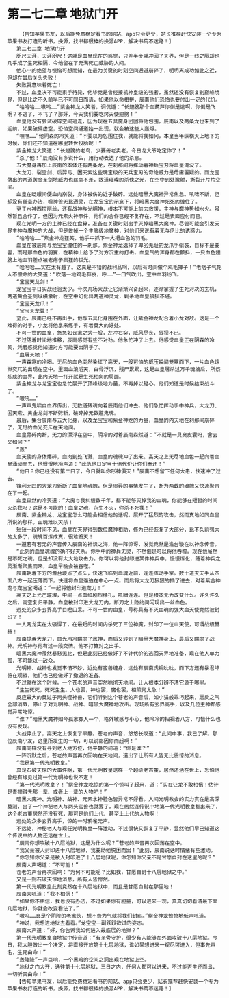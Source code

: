 # 第二七二章 地狱门开
        【告知苹果书友，以后能免费稳定看书的网站、app只会更少，站长推荐赶快安装一个专为苹果书友打造的听书，换源，找书都很棒的换源APP，解决书荒不迷路！】
       第二七二章 地狱门开
       咫尺天涯，天涯咫尺！这就是血皇现在的感觉，只差半步就冲回了天界，但是一线之隔却也几乎成了生死相隔，令他留在了充满死亡威胁的人间。
       他心中的绝望与懊恼可想而知，在最为关键的时刻空间通道崩碎了，明明离成功如此之近，但却在最后关头失败！
       失败就意味着死亡！
       不过，血皇决不可能束手待毙，他毕竟是曾经接机神皇级的强者，虽然还没有恢复到巅峰境界，但是比之不久前早已不可同日而语，如果他以命相拼，辰南他们恐怕也要付出一定的代价。
       “哈哈哈……嗷呜……”紫金神龙大笑着，调侃道：“长翅膀那个血葫芦你倒是逃啊，你倒是飞啊？不逃了，不飞了？那好，今天我们要吃烤天使翅膀！”
       血皇他没有尝试破碎空间逃走，因为现在五具魔身团团将他包围，辰南以及两条龙也来到了近前，如果破碎虚空，恐怕空间通道始一出现，就会被这些人轰爆。
       “嘿嘿……”他阴森的冷笑道：“不要以为包围住我，就能将我如何，本皇当年纵横天上地下的时候，你们还不知道在哪里转世投胎呢！”
       紫金神龙大笑道：“长翅膀的老鸟，少要倚老卖老，今日龙大爷吃定你了！”
       “杀了他！”辰南没有多说什么，用行动表达了他的杀意。
       五大魔身再加上辰南的本体还有两条龙，在刹那间将挥动着神兵宝刃将血皇淹没了。
       大龙刀、裂空剑、后羿弓、困天索这些瑰宝级的天兵宝刃的奇绝威力是毋庸置疑的。而龙宝劈出的两道黄金圣剑地威力也丝毫不差，数道璀璨的杀伐之光，在空中到处激射，撕裂开片片空间。
       血皇在眨眼间便血肉崩裂，身体被伤的近乎破碎。远处暗黑大魔神异常焦急。吼啸不断，但却没有丝毫办法，噬神兽无比通灵，在龙宝宝的示意下，将暗黑大魔神死死的缠住了。
       至于水神西拉丽丝，还有战神与光明神，根本不可能上前去救援，主神与魔神势如水火。虽然暂且合作了，但因为元素火神事件，他们的合作已经不复存在，不过是表面应付而已。
       现在光明一方的主神已经在盘算，准备在关键时刻出手灭掉暗黑大魔神。尽管可能会引发天界主神与魔神的大战，但是做掉一个主脑级地魔神，对他们来说有着无与伦比的诱惑力。
       “哈哈哈……”紫金神龙狂笑，他手中抓下一大把血色的羽毛。
       血皇在被辰南与龙宝宝缠住的一刹那。紫金神龙选择了卑劣无耻的龙爪手偷袭，目标不是要害，而是那血色的羽翼，在精神上给予了对方沉重的打击。血皇气的浑身都在颤抖，一只血色翅膀上地血羽差点被老痞子疯狂的拔光。
       “哈哈哈……实在太有趣了。这真是不错的战利品啊，以后有时间做个鸡毛掸子！”老痞子气死人不偿命的大笑道：“吹落一地鸡毛蒜皮，呼……”一口气吹出，空中血羽纷飞。
       “宝宝天龙剑！”
       龙宝宝平日实战经验太少。今次几场大战让它渐渐兴奋起来，逐渐掌握了生死对决的玄机，两道黄金圣剑纵横激射，在空中幻化出两道神灵龙，剿杀地血皇狼狈不堪。
       “宝宝天龙爪！”
       “宝宝天龙翼！”
       至此，辰南已经不再出手，他与五具化身围在外面，让紫金神龙配合着小龙对敌。这是一个难得的对手，小龙将他拿来练手，有着莫大的好处。
       不可一世的血皇，急急如丧家之犬一般，左冲右突，威风尽丧，狼狈不已。
       不过随着时间地推移，辰南感觉有些不对劲。他急忙冲了上去。他感觉血皇正在阴森的冷笑，凭着感觉他知道对方可能要出阴手了。
       “血屠天地！”
       一声森寒的冷喝。无尽的血色突然染红了高天，一股可怕的威压瞬间笼罩而下，一片血色炼狱突兀的出现在空中。里面血浪滔天，白骨浮沉，残尸累累，这是血皇屠杀过万千魂魄后，所祭炼成的血界，此内天地一打开就是生死相向的局面。
       紫金神龙与龙宝宝也急忙展开了顶峰级地力量，不再掉以轻心，他们知道是时候结束战斗了。
       “嗷吼……”
       一声声鬼啸自血界传出，无数道残魂向着辰南他们冲去。他们急忙挥动手中神兵，大龙刀、困天索、黄金龙剑不断劈斩，破碎掉无数道鬼魂。
       最后，集合辰南与五大化身，以及龙宝宝和紫金神龙的力量，血皇的内天地在刹那间崩碎了，无尽的血光充斥在天地间。
       血皇骨碎肉断，无力的漂浮在空中，阴冷的对着辰南森然道：“不就是一具臭皮囊吗，舍去又如何？”
       “轰”
       血天使的身体爆碎，血肉到处飞溅，血皇的魂魄冲了出来。高天之上无尽地血色一起向着血皇涌动而去，他恨恨地冷声道：“此仇他日定当十倍代价让你们奉还！”
       “他日？你已经没有第二日了，今日就叫你形神俱灭！”辰南不想留下任何大患，快速冲了过去。
       锋利无匹的大龙刀斩断了血皇地魂魄，但是邪异的事情发生了，断为两截的魂魄又快速聚合在了一起。
       血皇森然的冷笑道：“大魔与我纠缠数千年，都不能够灭掉我的血魂，你能够在短暂的时间灭杀我吗？这是不可能的！血皇之魂，永生不灭，你杀不死我！”
       辰南、紫金神龙、龙宝宝怎么可能会相信他的话呢，展开了猛烈的攻击，然而真地如同血皇所说的那样。血魂难以灭杀！
       短短一段时间不见，血皇在天界得到数位魔神相助，修为已经恢复了大部分，比不久前强大的太多了，魂魄百炼成真，很难毁灭！
       一道若有若无的声音传入辰南的神识之海，他一阵惊讶，发觉竟然是澹台璇在以神念传音。
       “此刻的血皇魂魄的确不好灭杀。你手中的神兵无灵，不然倒是可以将他吞噬。现在他虽然是不死之魂，但是却没有太大地攻击力。你可以将他封印进某件神兵中，慢慢炼化，随着神兵之灵渐渐聚集而来，血皇早晚会被吞噬。”
       辰南朝着下方的澹台璇点了点头，快速飞临到血魂近前，连连挥动手掌。数十道灭天手从四面八方一起压落而下，快速将血皇逼迫在中心一点。而后将大龙刀狠狠的插了进去，对着紫金神龙与龙宝宝喝道：“一起将他封印进龙刀！”
       高天之上光芒璀璨，中间一点血红剧烈挣扎，吼啸连连。但是根本无力改变什么。许久许久之后，高空复归平静，血皇被封印进大龙刀内，断刀之上隐约间闪现出一丝血色。
       远处的众多玄界高手目瞪口呆。不可一世的血皇，号称具有不灭血魂的强大血天使竟然被封印了！
       一人两龙实在太强悍了，在最短的时间内杀死了三位神魔，封印了一位血天使，可谓战绩赫赫！
       辰南提着大龙刀，目光冷冷瞄向了水神，而后又转到了暗黑大魔神身上，最后又瞄向了战神。光明神与他有过一段交情。他不打算对之出手。
       暗黑大魔神虽然暴怒无比，但是此刻已经做好了不计代价的逃回天界地准备，现在他人单力孤，不可能以一敌众。
       光明神、战神也发觉事情不妙，近处有蛮兽缠身，远处有辰南虎视眈眈，而下方还有暴君坤德在观战，他们也已经做好了撤退的准备。
       不过就在这个时候。一个苍老的声音突然响彻天地间。让人根本分辨不清它源于哪里。
       “生生死死，死死生生。人也罢，神也罢，魔也罢，相煎何太急！”
       反应最大的莫过于两头噬神兽，它们听到这个苍老的声音后，如小猫般乖巧起来，扈戾之气全部消敛，停止了对光明神、战神、暗黑大魔神地攻击。现场所有玄界高手，以及几位主神都感觉异常吃惊。
       “谁？”暗黑大魔神如今孤家寡人一个，格外敏感与小心，他冷冷的扫视着八方，可惜什么也没有发现。
       大战停止了，高天之上恢复了平静。苍老的声音，悠悠长叹道：“此间中事，我已了解。那位辰南小友，这里所发生的一切，可以说都因你而起啊！”
       辰南同样没有寻到老人地方位，他平静的问道：“你是谁？”
       一阵沉默之后，苍老的声音再次回响在天地间，道出了让所有人皆无比震惊的消息。
       “我是第一代光明教皇。”
       真是石破天惊的大事件啊，第一代光明教皇这样一个超级老古董，居然还活在世上，恐怕他曾经有缘见过第一代光明神也说不定！
       “第一代光明教皇？！”紫金神龙吃惊的第一个惊叫了起来，道：“实在让龙不敢相信！估计是青禅贼秃那一辈、或者上一辈的人物吧！”
       暗黑大魔神、光明神、战神、元素水神脸色皆异常不好看。人间光明教会的实力实在是高深莫测，出了一个神秘老人与两头蛮兽也就罢了，现在居然连传说中地第一代光明教皇都出来了，这个老古董居然还没有死，那可是他们上代、甚至上上代的人物啊！
       远处的众多玄界高手，惊的一时鸦雀无声。
       不远处，神秘老人与现任光明教皇一阵激动，不过很快又恢复了平静，显然他们早已知道这个传说中的人物还活在世上。
       “辰南你想攻破十八层地狱，这是为什么呢？”苍老的声音再次回荡在空中。
       “我父亲被人封印进十八层地狱，我要助他脱困而出！”此刻，辰南说话时情绪有些激动。
       “你怎知你父亲是被人封印进了十八层地狱呢，你怎知你父亲不是甘愿自封在这里的呢？”
       辰南大声喝道：“不可能！”
       苍老的声音再次回响：“为何不可能呢？比如我，甘愿自封十八层地狱之中。”
       又是一则石破天惊地消息，所有人皆愕然。
       第一代光明教皇此刻竟然在十八层地狱中，而且是甘愿自封在那里地！
       辰南大吼道：“我不相信！”
       “如果你不相信，我也没有办法，不过如果你有胆量，可以进来一观，真真切切看清最下面几层地狱，你就会改变看法了。”
       “嗷呜……真是个阴险的老家伙，想不费力气就将我们封印。”紫金神龙愤愤地低声吼道。
       “神说，我想进地狱去看看。”龙宝宝一副跃跃欲试的姿态。
       辰南大声道：“好，你告诉我如何进入最底层的地狱？”
       第一代光明教皇自地狱中传音道：“有圣骨守护，很少有人能够在外面攻破十八层地狱。今日，我大胆做出一个决定，将直接开放第十七层地狱，谁如果想进来一观尽可进入，但事先声名，生死由命！”
       “轰隆隆”一声巨响，一个黑暗的空间之洞出现在地狱上空。
       “地狱之门大开，通往第十七层地狱，三日之内，任何人都可以进来，不过能否生还而出，一切听天由命！”
       【告知苹果书友，以后能免费稳定看书的网站、app只会更少，站长推荐赶快安装一个专为苹果书友打造的听书，换源，找书都很棒的换源APP，解决书荒不迷路！】